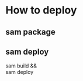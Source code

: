 # How to deploy

<!-- ## push swagger.yaml to s3 bucket

```
aws s3 cp swagger.yaml s3://cp-sam-deploy-east1/
``` -->

## sam package

<!-- ```
sam package --template-file template.yaml --output-template-file output.yaml --s3-bucket cp-sam-deploy-east1
``` -->

## sam deploy

<!-- sam deploy --template-file output.yaml --stack-name GameKnightsEventsAPI --capabilities CAPABILITY_IAM --region us-east-1 -->

<!-- ```
sam build

sam deploy --template-file template.yaml --stack-name GameKnightsEventsAPI --capabilities CAPABILITY_IAM --region us-east-1 --s3-bucket cp-sam-deploy-east1 \
--confirm-changeset

sam delete --stack-name GameKnightsEventsAPI --region us-east-1
``` -->

sam build && \
sam deploy
